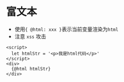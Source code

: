 # 富文本

* 使用`{ @html: xxx }`表示当前变量渲染为`html`
* 注意 `xss` 攻击
```svelte
<script>
  let htmlStr = '<p>我是html代码</p>'
</script>
<div>
  {@html htmlStr}
</div>

```